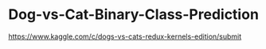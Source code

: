 # Dog-vs-Cat-Binary-Class-Prediction
https://www.kaggle.com/c/dogs-vs-cats-redux-kernels-edition/submit
